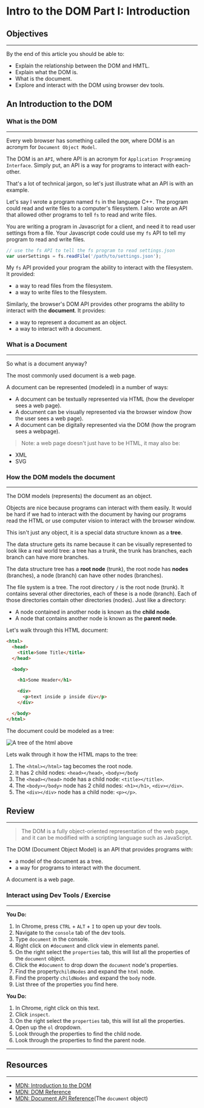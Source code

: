 # Intro to the DOM Part I: Introduction

## Objectives

***

By the end of this article you should be able to:

- Explain the relationship between the DOM and HMTL.
- Explain what the DOM is.
- What is the document.
- Explore and interact with the DOM using browser dev tools.


## An Introduction to the DOM


### What is the DOM

***

Every web browser has something called the `DOM`, where DOM is an acronym for `Document Object Model`.

The DOM is an `API`, where API is an acronym for `Application Programming Interface`. Simply put, an API is a way for programs to interact with each-other.

That's a lot of technical jargon, so let's just illustrate what an API is with an example.

Let's say I wrote a program named `fs` in the language C++. The program could read and write files to a computer's filesystem. I also wrote an API that allowed other programs to tell `fs` to read and write files.

You are writing a program in Javascript for a client, and need it to read user settings from a file.  Your Javascript code could use my `fs` API to tell my program to read and write files.

```javascript
// use the fs API to tell the fs program to read settings.json
var userSettings = fs.readFile('/path/to/settings.json');
```

My `fs` API provided your program the ability to interact with the filesystem. It provided:

- a way to read files from the filesystem.
- a way to write files to the filesystem.


Similarly, the browser's DOM API provides other programs the ability to interact with the **document**. It provides:

- a way to represent a document as an object.
- a way to interact with a document.


### What is a Document

***

So what is a document anyway?

The most commonly used document is a web page.

A document can be represented (modeled) in a number of ways:

- A document can be textually represented via HTML (how the developer sees a web page).
- A document can be visually represented via the browser window (how the user sees a web page).
- A document can be digitally represented via the DOM (how the program sees a webpage).

>Note: a web page doesn't just have to be HTML, it may also be:
- XML
- SVG

### How the DOM models the document

***

The DOM models (represents) the document as an object.

Objects are nice because programs can interact with them easily. It would be hard if we had to interact with the document by having our programs read the HTML or use computer vision to interact with the browser window.

This isn't just any object, it is a special data structure known as a **tree**.

The data structure gets its name because it can be visually represented to look like a real world tree: a tree has a trunk, the trunk has branches, each branch can have more branches.

The data structure tree has a **root node** (trunk), the root node has **nodes** (branches), a node (branch) can have other nodes (branches).

The file system is a tree. The root directory `/` is the root node (trunk). It contains several other directories, each of these is a node (branch). Each of those directories contain other directories (nodes). Just like a directory:

- A node contained in another node is known as the **child node**.
- A node that contains another node is known as the **parent node**.

Let's walk through this HTML document:

```html
<html>
  <head>
    <title>Some Title</title>
  </head>

  <body>

    <h1>Some Header</h1>

    <div>
      <p>text inside p inside div</p>
    </div>

  </body>
</html>
```

The document could be modeled as a tree:

![A tree of the html above](http://courses.cs.washington.edu/courses/cse190m/07sp/lectures/slides/images/dom.png)

Lets walk through it how the HTML maps to the tree:

1. The `<html></html>` tag becomes the root node.
1. It has 2 child nodes: `<head></head>`, `<body></body`
1. The `<head></head>` node has a child node: `<title></title>`.
1. The `<body></body>` node has 2 child nodes: `<h1></h1>`, `<div></div>`.
1. The `<div></div>` node has a child node: `<p></p>`.


## Review

***

>The DOM is a fully object-oriented representation of the web page, and it can be modified with a scripting language such as JavaScript.

The DOM (Document Object Model) is an API that provides programs with:

- a model of the document as a tree.
- a way for programs to interact with the document.

A document is a web page.


### Interact using Dev Tools / Exercise

***

**You Do:**

1. In Chrome, press `CTRL` + `ALT` + `I` to open up your dev tools.
1. Navigate to the `console` tab of the dev tools.
1. Type `document` in the console.
1. Right click on `#document` and click view in elements panel.
1. On the right select the `properties` tab, this will list all the properties of the `document` object.
1. Click the `#document` to drop down the `document` node's properties.
1. Find the property`childNodes` and expand the `html` node.
1. Find the property `childNodes` and expand the `body` node.
1. List three of the properties you find here.

**You Do:**

1. In Chrome, right click on this text.
1. Click `inspect`.
1. On the right select the `properties` tab, this will list all the properties.
1. Open up the `ol` dropdown.
1. Look through the properties to find the child node.
1. Look through the properties to find the parent node.


***

## Resources

***

- [MDN: Introduction to the DOM](https://developer.mozilla.org/en-US/docs/Web/API/Document_Object_Model/Introduction)
- [MDN: DOM Reference](https://developer.mozilla.org/en-US/docs/Web/API/Document_Object_Model)
- [MDN: Document API Reference](https://developer.mozilla.org/en-US/docs/Web/API/Document)(The `document` object)
